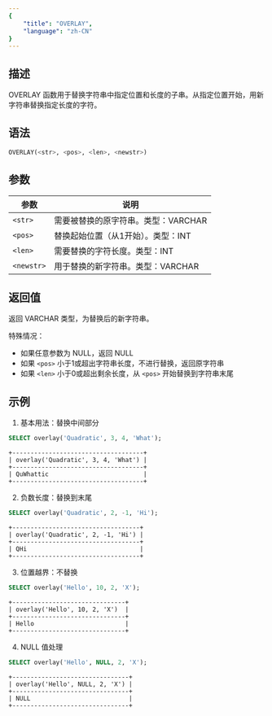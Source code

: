 ```yaml
---
{
    "title": "OVERLAY",
    "language": "zh-CN"
}
---
```


## 描述

OVERLAY 函数用于替换字符串中指定位置和长度的子串。从指定位置开始，用新字符串替换指定长度的字符。

## 语法

```sql
OVERLAY(<str>, <pos>, <len>, <newstr>)
```

## 参数

| 参数 | 说明 |
| ---------- | ----------------------------------------- |
| `<str>` | 需要被替换的原字符串。类型：VARCHAR |
| `<pos>` | 替换起始位置（从1开始）。类型：INT |
| `<len>` | 需要替换的字符长度。类型：INT |
| `<newstr>` | 用于替换的新字符串。类型：VARCHAR |

## 返回值

返回 VARCHAR 类型，为替换后的新字符串。

特殊情况：
- 如果任意参数为 NULL，返回 NULL
- 如果 `<pos>` 小于1或超出字符串长度，不进行替换，返回原字符串
- 如果 `<len>` 小于0或超出剩余长度，从 `<pos>` 开始替换到字符串末尾

## 示例

1. 基本用法：替换中间部分
```sql
SELECT overlay('Quadratic', 3, 4, 'What');
```
```text
+------------------------------------+
| overlay('Quadratic', 3, 4, 'What') |
+------------------------------------+
| QuWhattic                          |
+------------------------------------+
```

2. 负数长度：替换到末尾
```sql
SELECT overlay('Quadratic', 2, -1, 'Hi');
```
```text
+-----------------------------------+
| overlay('Quadratic', 2, -1, 'Hi') |
+-----------------------------------+
| QHi                               |
+-----------------------------------+
```

3. 位置越界：不替换
```sql
SELECT overlay('Hello', 10, 2, 'X');
```
```text
+-------------------------------+
| overlay('Hello', 10, 2, 'X')  |
+-------------------------------+
| Hello                         |
+-------------------------------+
```

4. NULL 值处理
```sql
SELECT overlay('Hello', NULL, 2, 'X');
```
```text
+--------------------------------+
| overlay('Hello', NULL, 2, 'X') |
+--------------------------------+
| NULL                           |
+--------------------------------+
```
